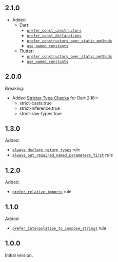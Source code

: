 ## 2.1.0

* Added
  * Dart:
    - [`prefer_const_constructors`](https://dart-lang.github.io/linter/lints/prefer_const_constructors.html)
    - [`prefer_const_declarations`](https://dart-lang.github.io/linter/lints/prefer_const_declarations.html)
    - [`prefer_constructors_over_static_methods`](https://dart-lang.github.io/linter/lints/prefer_constructors_over_static_methods.html)
    - [`use_named_constants`](https://dart-lang.github.io/linter/lints/use_named_constants.html)
  * Flutter:
    - [`prefer_constructors_over_static_methods`](https://dart-lang.github.io/linter/lints/prefer_constructors_over_static_methods.html)
    - [`use_named_constants`](https://dart-lang.github.io/linter/lints/use_named_constants.html)

## 2.0.0

Breaking:

* Added [Stricter Type Checks](https://dart.dev/guides/language/analysis-options#enabling-additional-type-checks) for
  Dart 2.16+:
  * strict-casts:true
  * strict-inference:true
  * strict-raw-types:true

## 1.3.0

Added:

* [`always_declare_return_types`](https://dart-lang.github.io/linter/lints/always_declare_return_types.html) rule
* [`always_put_required_named_parameters_first`](https://dart-lang.github.io/linter/lints/always_put_required_named_parameters_first.html) rule

## 1.2.0

Added:

* [`prefer_relative_imports`](https://dart-lang.github.io/linter/lints/prefer_relative_imports.html) rule

## 1.1.0

Added:

* [`prefer_interpolation_to_compose_strings`](https://dart.dev/tools/linter-rules#prefer_interpolation_to_compose_strings) rule

## 1.0.0

Initial version.
